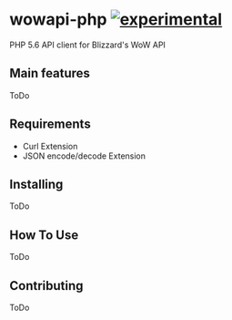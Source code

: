 # wowapi-php [![experimental](http://badges.github.io/stability-badges/dist/experimental.svg)](http://github.com/badges/stability-badges)


PHP 5.6 API client for Blizzard's WoW API

## Main features ##

ToDo

## Requirements ##

* Curl Extension
* JSON encode/decode Extension

## Installing ##

ToDo

## How To Use ##

ToDo

## Contributing ##

ToDo
